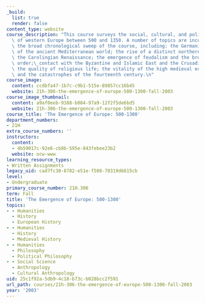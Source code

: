 ```yaml
---
_build:
  list: true
  render: false
content_type: website
course_description: "This course surveys the social, cultural, and political development\
  \ of western Europe between 500 and 1350. A number of topics are incorporated into\
  \ the broad chronological sweep of the course, including: the Germanic conquest\
  \ of the ancient Mediterranean world; the rise of a distinct northern culture and\
  \ the Carolingian Renaissance; the emergence of feudalism and the breakdown of political\
  \ order;\_contact with the Byzantine and Islamic East and the Crusading movement;\
  \ the quality of religious life; the vitality of the high medieval economy and culture;\
  \ and the catastrophes of the fourteenth century.\n"
course_image:
  content: ccdbfa47-1b7c-c9b1-515e-89857cc16b45
  website: 21h-306-the-emergence-of-europe-500-1300-fall-2003
course_image_thumbnail:
  content: a9af0eeb-9388-b084-97a9-12f2f5de6bd5
  website: 21h-306-the-emergence-of-europe-500-1300-fall-2003
course_title: 'The Emergence of Europe: 500-1300'
department_numbers:
- 21H
extra_course_numbers: ''
instructors:
  content:
  - 4b59017c-92e6-cb8b-595e-843febee23b2
  website: ocw-www
learning_resource_types:
- Written Assignments
legacy_uid: cad7fc30-8782-e51e-f508-70319d6615cb
level:
- Undergraduate
primary_course_number: 21H.306
term: Fall
title: 'The Emergence of Europe: 500-1300'
topics:
- - Humanities
  - History
  - European History
- - Humanities
  - History
  - Medieval History
- - Humanities
  - Philosophy
  - Political Philosophy
- - Social Science
  - Anthropology
  - Cultural Anthropology
uid: 25c1f92a-5db9-4c18-b73c-b028bcc2f591
url_path: courses/21h-306-the-emergence-of-europe-500-1300-fall-2003
year: '2003'
---
```

